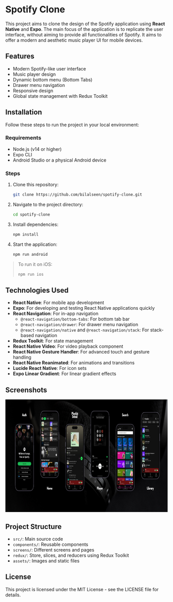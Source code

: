 # Spotify Clone

This project aims to clone the design of the Spotify application using **React Native** and **Expo**. The main focus of the application is to replicate the user interface, without aiming to provide all functionalities of Spotify. It aims to offer a modern and aesthetic music player UI for mobile devices.

## Features

- Modern Spotify-like user interface
- Music player design
- Dynamic bottom menu (Bottom Tabs)
- Drawer menu navigation
- Responsive design
- Global state management with Redux Toolkit

## Installation

Follow these steps to run the project in your local environment:

### Requirements

- Node.js (v14 or higher)
- Expo CLI
- Android Studio or a physical Android device

### Steps

1. Clone this repository:

   ```bash
   git clone https://github.com/bilalseen/spotify-clone.git
   ```

2. Navigate to the project directory:

   ```bash
   cd spotify-clone
   ```

3. Install dependencies:

   ```bash
   npm install
   ```

4. Start the application:

   ```bash
   npm run android
   ```

> To run it on iOS:
>
> ```bash
> npm run ios
> ```

## Technologies Used

- **React Native**: For mobile app development
- **Expo**: For developing and testing React Native applications quickly
- **React Navigation**: For in-app navigation
  - `@react-navigation/bottom-tabs`: For bottom tab bar
  - `@react-navigation/drawer`: For drawer menu navigation
  - `@react-navigation/native` and `@react-navigation/stack`: For stack-based navigation
- **Redux Toolkit**: For state management
- **React Native Video**: For video playback component
- **React Native Gesture Handler**: For advanced touch and gesture handling
- **React Native Reanimated**: For animations and transitions
- **Lucide React Native**: For icon sets
- **Expo Linear Gradient**: For linear gradient effects

## Screenshots

<img src="./src/assets/images/README/banner.png" alt="Home Page" height="350" >

<!-- <div style="text-align: center;">
  <table style="margin: 0 auto;">
    <tr>
      <th style="text-align: center;">Authentication</th>
      <th style="text-align: center;">Home</th>
      <th style="text-align: center;">Search</th>
    </tr>
    <tr>
      <td style="text-align: center;">
        <img src="./src/assets/images/README/authanticationScreen.png" alt="Home Page" height="350" >
      </td>
      <td style="text-align: center;">
        <img src="./src/assets/images/README/homeSreen.png" alt="Playlist Detail Page" height="350" >
      </td>
      <td style="text-align: center;">
        <img src="./src/assets/images/README/searchScreen.png" alt="Player Detail Page" height="350" >
      </td>
      </tr>
      <tr>
       <th style="text-align: center;">Playlist Detail</th>
      <th style="text-align: center;">Player Detail</th>
      <th style="text-align: center;">Library</th>
      </tr>
      <tr>
      <td style="text-align: center;">
        <img src="./src/assets/images/README/playlistDetailScreen.png" alt="Search Page" height="350" >
      </td>
      <td style="text-align: center;">
        <img src="./src/assets/images/README/playerScreen.png" alt="Library Page" height="350" >
      </td>
      <td style="text-align: center;">
        <img src="./src/assets/images/README/libraryScreen.png" alt="Authentication Page" height="350" >
      </td>
    </tr>
  </table>
</div> -->

## Project Structure

- `src/`: Main source code
- `components/`: Reusable components
- `screens/`: Different screens and pages
- `redux/`: Store, slices, and reducers using Redux Toolkit
- `assets/`: Images and static files


## License

This project is licensed under the MIT License - see the LICENSE file for details.
